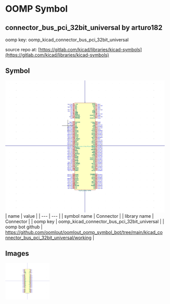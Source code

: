 # OOMP Symbol  
## connector_bus_pci_32bit_universal  by arturo182  
  
oomp key: oomp_kicad_connector_bus_pci_32bit_universal  
  
source repo at: [https://gitlab.com/kicad/libraries/kicad-symbols](https://gitlab.com/kicad/libraries/kicad-symbols)  
## Symbol  
  
[![working.png](working_600.png)](working.png)  
| name | value | 
| --- | --- | 
| symbol name | Connector | 
| library name | Connector | 
| oomp key | oomp_kicad_connector_bus_pci_32bit_universal | 
| oomp bot github | https://github.com/oomlout/oomlout_oomp_symbol_bot/tree/main/kicad_connector_bus_pci_32bit_universal/working | 
## Images  
  
[![working.png](working_140.png)](working.png)  
